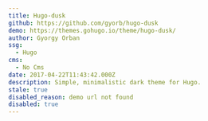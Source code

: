 ```yaml
---
title: Hugo-dusk
github: https://github.com/gyorb/hugo-dusk
demo: https://themes.gohugo.io/theme/hugo-dusk/
author: Gyorgy Orban
ssg:
  - Hugo
cms:
  - No Cms
date: 2017-04-22T11:43:42.000Z
description: Simple, minimalistic dark theme for Hugo.
stale: true
disabled_reason: demo url not found
disabled: true
---
```

